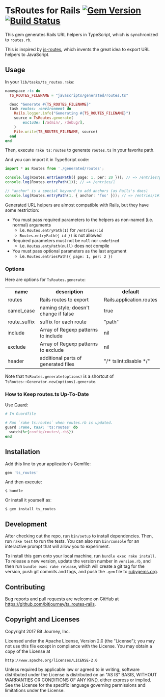 # TsRoutes for Rails [![Gem Version](https://badge.fury.io/rb/ts_routes.svg)](https://badge.fury.io/rb/ts_routes) [![Build Status](https://travis-ci.org/bitjourney/ts_routes-rails.svg?branch=master)](https://travis-ci.org/bitjourney/ts_routes-rails)

This gem generates Rails URL helpers in TypeScript, which is synchronized to `routes.rb`.

This is inspired by [js-routes](https://github.com/railsware/js-routes), which invents the great idea to export URL helpers to JavaScript.

## Usage

In your `lib/tasks/ts_routes.rake`:

```ruby
namespace :ts do
  TS_ROUTES_FILENAME = "javascripts/generated/routes.ts"

  desc "Generate #{TS_ROUTES_FILENAME}"
  task routes: :environment do
    Rails.logger.info("Generating #{TS_ROUTES_FILENAME}")
    source = TsRoutes.generate(
        exclude: [/admin/, /debug/],
    )
    File.write(TS_ROUTES_FILENAME, source)
  end
end
```

Then, execute `rake ts:routes` to generate `routes.ts` in your favorite path.

And you can import it in TypeScript code:

```typescript
import * as Routes from './generated/routes';

console.log(Routes.entriesPath({ page: 1, per: 20 })); // => /entries?page=1&per=20
console.log(Routes.entryPath(1)); // => /entries/1

// "anchor" is a special keyword to add anchors (as Rails's does)
console.log(Routes.entryPath(1, { anchor: 'foo' })); // => /entries/1#foo
```

Generated URL helpers are almost compatible with Rails, but they have some restriction:

* You must pass required parameters to the helpers as non-named (i.e. normal) arguments
  * i.e. `Routes.entryPath(1)` for `/entries/:id`
  * `Routes.entryPath({ id })` is not allowed
* Required parameters must not be `null` nor `undefined`
  * i.e. `Routes.entyPath(null)` does not compile
* You must pass optional parameters as the last argument
  * i.e. `Routes.entriesPath({ page: 1, per: 2 })`

### Options

Here are options for `TsRoutes.generate`:

<table>
<tr><th>name</th><th>description</th><th>default</th></tr>
<tr><td>routes</td><td>Rails routes to export</td><td>Rails.application.routes</td></tr>
<tr><td>camel_case</td><td>naming style; doesn't change if false</td><td>true</td></tr>
<tr><td>route_suffix</td><td>suffix for each route</td><td>"path"</td></tr>
<tr><td>include</td><td>Array of Regexp patterns to include</td><td>nil</td></tr>
<tr><td>exclude</td><td>Array of Regexp patterns to exclude</td><td>nil</td></tr>
<tr><td>header</td><td>additional parts of generated files</td><td>"/* tslint:disable */"</td></tr>
</table>

Note that `TsRoutes.generate(options)` is a shortcut of `TsRoutes::Generator.new(options).generate`.

### How to Keep routes.ts Up-To-Date

Use [Guard](https://github.com/guard/guard):

```ruby
# In Guardfile

# Run `rake ts:routes` when routes.rb is updated.
guard :rake, task: 'ts:routes' do
  watch(%r{config/routes\.rb$})
end
```

## Installation

Add this line to your application's Gemfile:

```ruby
gem 'ts_routes'
```

And then execute:

```console
$ bundle
```

Or install it yourself as:

```console
$ gem install ts_routes
```

## Development

After checking out the repo, run `bin/setup` to install dependencies. Then, run `rake test` to run the tests. You can also run `bin/console` for an interactive prompt that will allow you to experiment.

To install this gem onto your local machine, run `bundle exec rake install`. To release a new version, update the version number in `version.rb`, and then run `bundle exec rake release`, which will create a git tag for the version, push git commits and tags, and push the `.gem` file to [rubygems.org](https://rubygems.org).

## Contributing

Bug reports and pull requests are welcome on GitHub at https://github.com/bitjourney/ts_routes-rails.

## Copyright and Licenses

Copyright 2017 Bit Journey, Inc.

Licensed under the Apache License, Version 2.0 (the "License");
you may not use this file except in compliance with the License.
You may obtain a copy of the License at

    http://www.apache.org/licenses/LICENSE-2.0

Unless required by applicable law or agreed to in writing, software
distributed under the License is distributed on an "AS IS" BASIS,
WITHOUT WARRANTIES OR CONDITIONS OF ANY KIND, either express or implied.
See the License for the specific language governing permissions and
limitations under the License.
